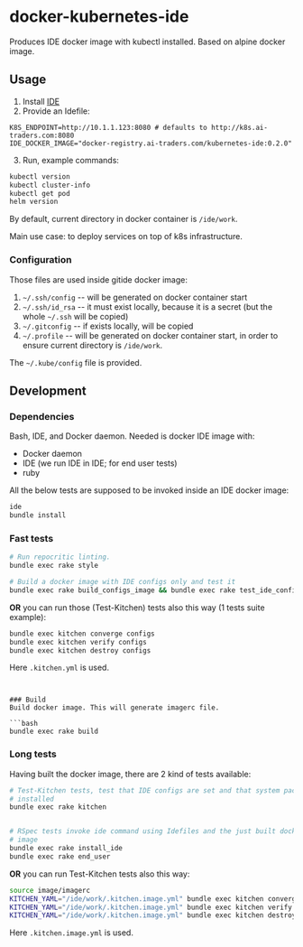 # docker-kubernetes-ide

Produces IDE docker image with kubectl installed.
Based on alpine docker image.

## Usage
1. Install [IDE](https://github.com/ai-traders/ide)
2. Provide an Idefile:
```
K8S_ENDPOINT=http://10.1.1.123:8080 # defaults to http://k8s.ai-traders.com:8080
IDE_DOCKER_IMAGE="docker-registry.ai-traders.com/kubernetes-ide:0.2.0"
```
3. Run, example commands:
```bash
kubectl version
kubectl cluster-info
kubectl get pod
helm version
```

By default, current directory in docker container is `/ide/work`.

Main use case: to deploy services on top of k8s infrastructure.

### Configuration
Those files are used inside gitide docker image:

1. `~/.ssh/config` -- will be generated on docker container start
2. `~/.ssh/id_rsa` -- it must exist locally, because it is a secret
 (but the whole `~/.ssh` will be copied)
2. `~/.gitconfig` -- if exists locally, will be copied
3. `~/.profile` -- will be generated on docker container start, in
   order to ensure current directory is `/ide/work`.

The `~/.kube/config` file is provided.

## Development

### Dependencies
Bash, IDE, and Docker daemon. Needed is docker IDE image with:
  * Docker daemon
  * IDE (we run IDE in IDE; for end user tests)
  * ruby

All the below tests are supposed to be invoked inside an IDE docker image:
```bash
ide
bundle install
```

### Fast tests
```bash
# Run repocritic linting.
bundle exec rake style

# Build a docker image with IDE configs only and test it
bundle exec rake build_configs_image && bundle exec rake test_ide_configs
```

**OR** you can run those (Test-Kitchen) tests also this way (1 tests suite example):
```bash
bundle exec kitchen converge configs
bundle exec kitchen verify configs
bundle exec kitchen destroy configs
```

Here `.kitchen.yml` is used.
```


### Build
Build docker image. This will generate imagerc file.

```bash
bundle exec rake build
```

### Long tests
Having built the docker image, there are 2 kind of tests available:

```bash
# Test-Kitchen tests, test that IDE configs are set and that system packages are
# installed
bundle exec rake kitchen


# RSpec tests invoke ide command using Idefiles and the just built docker
# image
bundle exec rake install_ide
bundle exec rake end_user
```

**OR** you can run Test-Kitchen tests also this way:
```bash
source image/imagerc
KITCHEN_YAML="/ide/work/.kitchen.image.yml" bundle exec kitchen converge configs
KITCHEN_YAML="/ide/work/.kitchen.image.yml" bundle exec kitchen verify configs
KITCHEN_YAML="/ide/work/.kitchen.image.yml" bundle exec kitchen destroy configs
```

Here `.kitchen.image.yml` is used.

